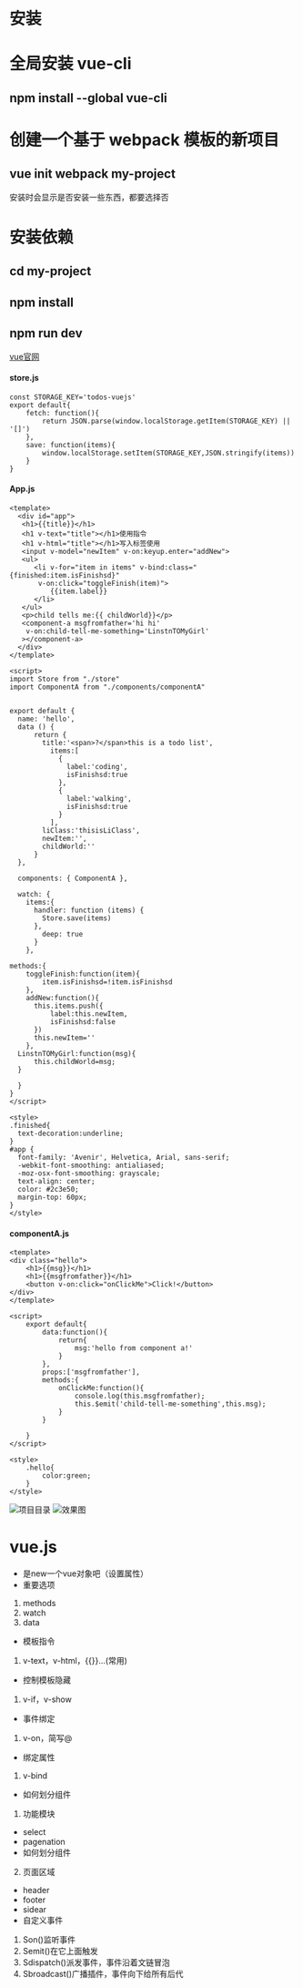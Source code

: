 # 安装
# 全局安装 vue-cli
## npm install --global vue-cli
# 创建一个基于 webpack 模板的新项目
## vue init webpack my-project
安装时会显示是否安装一些东西，都要选择否
# 安装依赖
## cd my-project
## npm install
## npm run dev
[vue官网](https://cn.vuejs.org/v2/guide/installation.html)

#### store.js

    const STORAGE_KEY='todos-vuejs'
    export default{
        fetch: function(){
            return JSON.parse(window.localStorage.getItem(STORAGE_KEY) || '[]')
        },
        save: function(items){
            window.localStorage.setItem(STORAGE_KEY,JSON.stringify(items))
        }
    }
    
#### App.js

    <template>
      <div id="app">
       <h1>{{title}}</h1>
       <h1 v-text="title"></h1>使用指令
       <h1 v-html="title"></h1>写入标签使用
       <input v-model="newItem" v-on:keyup.enter="addNew">
       <ul>
          <li v-for="item in items" v-bind:class="{finished:item.isFinishsd}" 
           v-on:click="toggleFinish(item)">
              {{item.label}}
          </li>
       </ul>
       <p>child tells me:{{ childWorld}}</p>
       <component-a msgfromfather='hi hi'
        v-on:child-tell-me-something='LinstnTOMyGirl'
       ></component-a>
      </div>
    </template>
    
    <script>
    import Store from "./store"
    import ComponentA from "./components/componentA"
    
    
    export default {
      name: 'hello',
      data () {
          return {
            title:'<span>?</span>this is a todo list',
              items:[
                {
                  label:'coding',
                  isFinishsd:true
                },
                {
                  label:'walking',
                  isFinishsd:true
                }
              ],
            liClass:'thisisLiClass',
            newItem:'',
            childWorld:''
          }
      },
    
      components: { ComponentA },
    
      watch: {
        items:{
          handler: function (items) {
            Store.save(items)
          },
            deep: true
          } 
        },
    
    methods:{
        toggleFinish:function(item){
            item.isFinishsd=!item.isFinishsd
        },
        addNew:function(){
          this.items.push({
              label:this.newItem,
              isFinishsd:false
          })
          this.newItem=''
        },
      LinstnTOMyGirl:function(msg){
          this.childWorld=msg;
      }
    
      }
    }
    </script>
    
    <style>
    .finished{
      text-decoration:underline;
    }
    #app {
      font-family: 'Avenir', Helvetica, Arial, sans-serif;
      -webkit-font-smoothing: antialiased;
      -moz-osx-font-smoothing: grayscale;
      text-align: center;
      color: #2c3e50;
      margin-top: 60px;
    }
    </style>
    
#### componentA.js

    <template>
    <div class="hello">
        <h1>{{msg}}</h1>
        <h1>{{msgfromfather}}</h1>
        <button v-on:click="onClickMe">Click!</button>
    </div>
    </template>
    
    <script>
        export default{
            data:function(){
                return{
                    msg:'hello from component a!'
                }
            },
            props:['msgfromfather'],
            methods:{
                onClickMe:function(){
                    console.log(this.msgfromfather); 
                    this.$emit('child-tell-me-something',this.msg);
                }
            }
    
        }
    </script>
    
    <style>
        .hello{
            color:green;
        }
    </style>

![项目目录](https://github.com/ss9931/vue.js/blob/master/1.png)
![效果图](https://github.com/ss9931/vue.js/blob/master/GIF.gif)

# vue.js
- 是new一个vue对象吧（设置属性）
- 重要选项
1. methods
2. watch
3. data
- 模板指令
1. v-text，v-html，{{}}...(常用)
- 控制模板隐藏
1. v-if，v-show
- 事件绑定
1. v-on，简写@
- 绑定属性
1. v-bind
- 如何划分组件
1. 功能模块
- select
- pagenation
- 如何划分组件
2. 页面区域
- header
- footer
- sidear
- 自定义事件
1. Son()监听事件
2. Semit()在它上面触发
3. Sdispatch()派发事件，事件沿着文链冒泡
4. Sbroadcast()广播插件，事件向下给所有后代